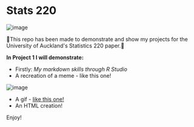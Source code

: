 # Stats 220

![image](https://user-images.githubusercontent.com/122334820/224211757-c5acb037-4b9f-42c2-8fea-7e46c7183498.png)

🤩This repo has been made to demonstrate and show my projects for the University of Auckland's Statistics 220 paper.🤩

**In Project 1 I will demonstrate:**
- Firstly: *My markdown skills through R Studio*
- A recreation of a meme - like this one!

![image](https://user-images.githubusercontent.com/122334820/224212304-4b2fb274-452d-4d37-ac21-936e234cb98d.png)
- A gif - [like this one!](https://tenor.com/en-GB/view/kitten-cat-typing-typing-cat-thank-goodness-gif-16601149)
- An HTML creation!

Enjoy!
